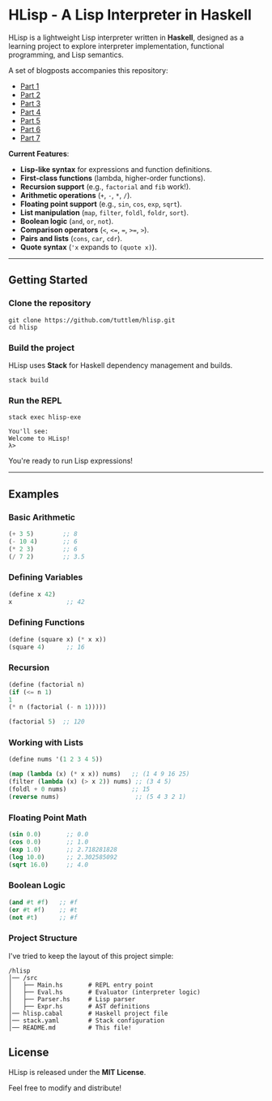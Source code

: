 # HLisp - A Lisp Interpreter in Haskell

HLisp is a lightweight Lisp interpreter written in **Haskell**, designed as a learning project to 
explore interpreter implementation, functional programming, and Lisp semantics.

A set of blogposts accompanies this repository:

* [Part 1](https://tuttlem.github.io/2025/02/15/writing-your-own-lisp-interpreter-in-haskell-part-1.html)
* [Part 2](https://tuttlem.github.io/2025/02/15/writing-your-own-lisp-interpreter-in-haskell-part-2.html)
* [Part 3](https://tuttlem.github.io/2025/02/15/writing-your-own-lisp-interpreter-in-haskell-part-3.html)
* [Part 4](https://tuttlem.github.io/2025/02/15/writing-your-own-lisp-interpreter-in-haskell-part-4.html)
* [Part 5](https://tuttlem.github.io/2025/02/15/writing-your-own-lisp-interpreter-in-haskell-part-5.html)
* [Part 6](https://tuttlem.github.io/2025/02/15/writing-your-own-lisp-interpreter-in-haskell-part-6.html)
* [Part 7](https://tuttlem.github.io/2025/02/15/writing-your-own-lisp-interpreter-in-haskell-part-7.html)

**Current Features**:

- **Lisp-like syntax** for expressions and function definitions.
- **First-class functions** (lambda, higher-order functions).
- **Recursion support** (e.g., `factorial` and `fib` work!).
- **Arithmetic operations** (`+`, `-`, `*`, `/`).
- **Floating point support** (e.g., `sin`, `cos`, `exp`, `sqrt`).
- **List manipulation** (`map`, `filter`, `foldl`, `foldr`, `sort`).
- **Boolean logic** (`and`, `or`, `not`).
- **Comparison operators** (`<`, `<=`, `=`, `>=`, `>`).
- **Pairs and lists** (`cons`, `car`, `cdr`).
- **Quote syntax** (`'x` expands to `(quote x)`).

---

## Getting Started

### Clone the repository

```shell
git clone https://github.com/tuttlem/hlisp.git  
cd hlisp
```

### Build the project

HLisp uses **Stack** for Haskell dependency management and builds.  

```shell
stack build
```

### Run the REPL

```shell
stack exec hlisp-exe

You'll see:  
Welcome to HLisp!  
λ>
```

You're ready to run Lisp expressions!

---

## Examples

### Basic Arithmetic

```lisp
(+ 3 5)        ;; 8  
(- 10 4)       ;; 6  
(* 2 3)        ;; 6  
(/ 7 2)        ;; 3.5
```

### Defining Variables

```lisp
(define x 42)  
x               ;; 42
```

### Defining Functions

```lisp
(define (square x) (* x x))  
(square 4)      ;; 16
```

### Recursion

```lisp
(define (factorial n)  
(if (<= n 1)  
1  
(* n (factorial (- n 1)))))

(factorial 5)  ;; 120
```

### Working with Lists

```lisp
(define nums '(1 2 3 4 5))

(map (lambda (x) (* x x)) nums)   ;; (1 4 9 16 25)  
(filter (lambda (x) (> x 2)) nums) ;; (3 4 5)  
(foldl + 0 nums)                  ;; 15  
(reverse nums)                     ;; (5 4 3 2 1)
```

### Floating Point Math

```lisp
(sin 0.0)       ;; 0.0  
(cos 0.0)       ;; 1.0  
(exp 1.0)       ;; 2.718281828  
(log 10.0)      ;; 2.302585092  
(sqrt 16.0)     ;; 4.0
```

### Boolean Logic

```lisp
(and #t #f)   ;; #f  
(or #t #f)    ;; #t  
(not #t)      ;; #f
```

### **Project Structure**

I've tried to keep the layout of this project simple:

```
/hlisp  
│── /src  
│   ├── Main.hs       # REPL entry point  
│   ├── Eval.hs       # Evaluator (interpreter logic)  
│   ├── Parser.hs     # Lisp parser  
│   ├── Expr.hs       # AST definitions  
│── hlisp.cabal       # Haskell project file  
│── stack.yaml        # Stack configuration  
│── README.md         # This file!
```

## License
HLisp is released under the **MIT License**. 

Feel free to modify and distribute!

